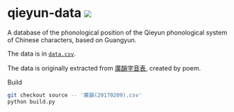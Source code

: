 # qieyun-data [![](https://github.com/nk2028/qieyun-data/workflows/Check/badge.svg)](https://github.com/nk2028/qieyun-data/actions?query=workflow%3ACheck)

A database of the phonological position of the Qieyun phonological system of Chinese characters, based on Guangyun.

The data is in [`data.csv`](https://github.com/nk2028/qieyun-data/blob/main/data.csv).

The data is originally extracted from [廣韻字音表](https://zhuanlan.zhihu.com/p/20430939), created by poem.

Build

```sh
git checkout source -- '廣韻(20170209).csv'
python build.py
```
